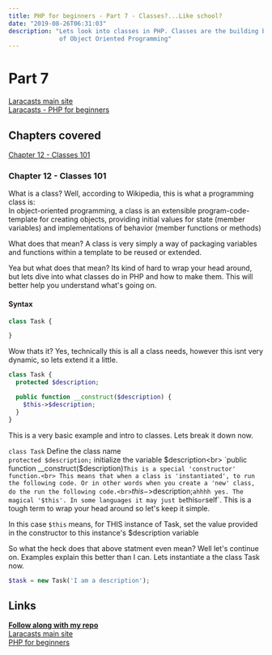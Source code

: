 ```yaml
---
title: PHP for beginners - Part 7 - Classes?...Like school?
date: "2019-08-26T06:31:03"
description: "Lets look into classes in PHP. Classes are the building blocks
              of Object Oriented Programming"
---
```


# Part 7

[Laracasts main site](https://laracasts.com)<br>
[Laracasts - PHP for beginners](https://laracasts.com/series/php-for-beginners)

## Chapters covered

[Chapter 12 - Classes 101](https://laracasts.com/series/php-for-beginners/episodes/12)

### Chapter 12 - Classes 101

What is a class? Well, according to Wikipedia, this is what a programming class is:<br>
In object-oriented programming, a class is an extensible program-code-template for creating objects, providing initial values for state (member variables) and implementations of behavior (member functions or methods)

What does that mean? A class is very simply a way of packaging variables and functions
within a template to be reused or extended.

Yea but what does that mean? Its kind of hard to wrap your head around, but lets
dive into what classes do in PHP and how to make them. This will better help you
understand what's going on.

#### Syntax

```php
class Task {

}
```

Wow thats it? Yes, technically this is all a class needs, however this isnt very
dynamic, so lets extend it a little.


```php
class Task {
  protected $description;

  public function __construct($description) {
    $this->$description;
  }
}
```

This is a very basic example and intro to classes.
Lets break it down now.

`class Task` Define the class name<br>
`protected $description;` initialize the variable $description<br>
`public function __construct($description)` This is a special 'constructor' function.<br>
This means that when a class is 'instantiated', to run the following code. Or in other
words when you create a 'new' class, do the run the following code.<br>
`$this->$description;` ahhhh yes. The magical '$this'. In some languages it may just
be `this` or `self`. This is a tough term to wrap your head around so let's keep it simple.<br>

In this case `$this` means, for THIS instance of Task, set the value provided in the constructor to
this instance's $description variable<br>

So what the heck does that above statment even mean? Well let's continue on. Examples
explain this better than I can. Lets instantiate a the class Task now.

```php
$task = new Task('I am a description');
```






## Links

<strong>[Follow along with my repo](https://github.com/ParamagicDev/php-for-beginners)<br></strong>
[Laracasts main site](https://laracasts.com)<br>
[PHP for beginners](https://laracasts.com/series/php-for-beginners)<br>
